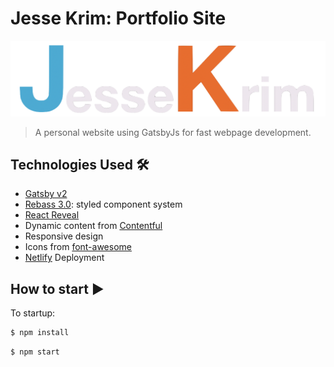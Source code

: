 # Jesse Krim: Portfolio Site

![Jesse Krim Logo](./media/header-logo.png)

> A personal website using GatsbyJs for fast webpage development.

## Technologies Used 🛠

- [Gatsby v2](https://www.gatsbyjs.org/)
- [Rebass 3.0](https://rebassjs.org/): styled component system
- [React Reveal](https://www.react-reveal.com/)
- Dynamic content from [Contentful](https://contentful.com)
- Responsive design
- Icons from [font-awesome](https://fontawesome.com/)
- [Netlify](https://www.netlify.com) Deployment

## How to start ▶️

To startup:

```bash
$ npm install
```

```bash
$ npm start
```
